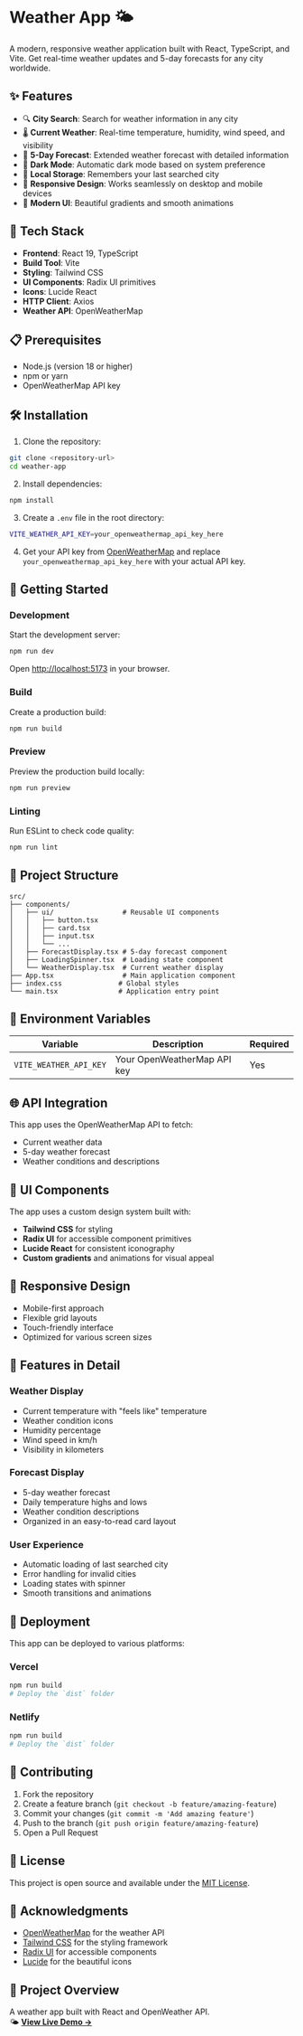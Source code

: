 # Weather App 🌤️

A modern, responsive weather application built with React, TypeScript, and Vite. Get real-time weather updates and 5-day forecasts for any city worldwide.

## ✨ Features

- 🔍 **City Search**: Search for weather information in any city
- 🌡️ **Current Weather**: Real-time temperature, humidity, wind speed, and visibility
- 📅 **5-Day Forecast**: Extended weather forecast with detailed information
- 🌙 **Dark Mode**: Automatic dark mode based on system preference
- 💾 **Local Storage**: Remembers your last searched city
- 📱 **Responsive Design**: Works seamlessly on desktop and mobile devices
- 🎨 **Modern UI**: Beautiful gradients and smooth animations

## 🚀 Tech Stack

- **Frontend**: React 19, TypeScript
- **Build Tool**: Vite
- **Styling**: Tailwind CSS
- **UI Components**: Radix UI primitives
- **Icons**: Lucide React
- **HTTP Client**: Axios
- **Weather API**: OpenWeatherMap

## 📋 Prerequisites

- Node.js (version 18 or higher)
- npm or yarn
- OpenWeatherMap API key

## 🛠️ Installation

1. Clone the repository:
```bash
git clone <repository-url>
cd weather-app
```

2. Install dependencies:
```bash
npm install
```

3. Create a `.env` file in the root directory:
```bash
VITE_WEATHER_API_KEY=your_openweathermap_api_key_here
```

4. Get your API key from [OpenWeatherMap](https://openweathermap.org/api) and replace `your_openweathermap_api_key_here` with your actual API key.

## 🚀 Getting Started

### Development

Start the development server:
```bash
npm run dev
```

Open [http://localhost:5173](http://localhost:5173) in your browser.

### Build

Create a production build:
```bash
npm run build
```

### Preview

Preview the production build locally:
```bash
npm run preview
```

### Linting

Run ESLint to check code quality:
```bash
npm run lint
```

## 📁 Project Structure

```
src/
├── components/
│   ├── ui/                 # Reusable UI components
│   │   ├── button.tsx
│   │   ├── card.tsx
│   │   ├── input.tsx
│   │   └── ...
│   ├── ForecastDisplay.tsx # 5-day forecast component
│   ├── LoadingSpinner.tsx  # Loading state component
│   └── WeatherDisplay.tsx  # Current weather display
├── App.tsx                 # Main application component
├── index.css              # Global styles
└── main.tsx               # Application entry point
```

## 🔑 Environment Variables

| Variable | Description | Required |
|----------|-------------|----------|
| `VITE_WEATHER_API_KEY` | Your OpenWeatherMap API key | Yes |

## 🌐 API Integration

This app uses the OpenWeatherMap API to fetch:
- Current weather data
- 5-day weather forecast
- Weather conditions and descriptions

## 🎨 UI Components

The app uses a custom design system built with:
- **Tailwind CSS** for styling
- **Radix UI** for accessible component primitives
- **Lucide React** for consistent iconography
- **Custom gradients** and animations for visual appeal

## 📱 Responsive Design

- Mobile-first approach
- Flexible grid layouts
- Touch-friendly interface
- Optimized for various screen sizes

## 🧪 Features in Detail

### Weather Display
- Current temperature with "feels like" temperature
- Weather condition icons
- Humidity percentage
- Wind speed in km/h
- Visibility in kilometers

### Forecast Display
- 5-day weather forecast
- Daily temperature highs and lows
- Weather condition descriptions
- Organized in an easy-to-read card layout

### User Experience
- Automatic loading of last searched city
- Error handling for invalid cities
- Loading states with spinner
- Smooth transitions and animations

## 🚀 Deployment

This app can be deployed to various platforms:

### Vercel
```bash
npm run build
# Deploy the `dist` folder
```

### Netlify
```bash
npm run build
# Deploy the `dist` folder
```

## 🤝 Contributing

1. Fork the repository
2. Create a feature branch (`git checkout -b feature/amazing-feature`)
3. Commit your changes (`git commit -m 'Add amazing feature'`)
4. Push to the branch (`git push origin feature/amazing-feature`)
5. Open a Pull Request

## 📄 License

This project is open source and available under the [MIT License](LICENSE).

## 🙏 Acknowledgments

- [OpenWeatherMap](https://openweathermap.org/) for the weather API
- [Tailwind CSS](https://tailwindcss.com/) for the styling framework
- [Radix UI](https://www.radix-ui.com/) for accessible components
- [Lucide](https://lucide.dev/) for the beautiful icons

## 🧠 Project Overview
A weather app built with React and OpenWeather API.  
🌤 **[View Live Demo →](https://weather-app-pi-jet-24.vercel.app/)**

